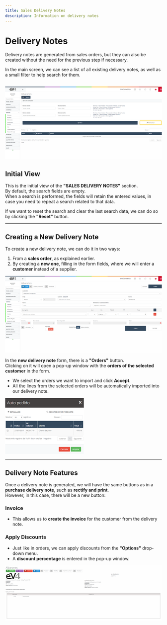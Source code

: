 ```yaml
---
title: Sales Delivery Notes
description: Information on delivery notes
---
```


# Delivery Notes

Delivery notes are generated from sales orders, but they can also be created without the need for the previous step if necessary.

In the main screen, we can see a list of all existing delivery notes, as well as a small filter to help search for them.

![](../../../../assets/importardatos/alba1.png)
---

## Initial View

This is the initial view of the **"SALES DELIVERY NOTES"** section.  
By default, the search fields are empty.  
When a search is performed, the fields will retain the entered values, in case you need to repeat a search related to that data.

If we want to reset the search and clear the last search data, we can do so by clicking the **"Reset"** button.

---

## Creating a New Delivery Note

To create a new delivery note, we can do it in two ways:  
1. From a **sales order**, as explained earlier.  
2. By creating a **new one**, filling in the form fields, where we will enter a **customer** instead of a supplier.

![](../../../../assets/importardatos/alba2.png)

In the **new delivery note** form, there is a **"Orders"** button.  
Clicking on it will open a pop-up window with the **orders of the selected customer** in the form.

- We select the orders we want to import and click **Accept**.  
- All the lines from the selected orders will be automatically imported into our delivery note.

![](../../../../assets/importardatos/alba3.png)

---

## Delivery Note Features

Once a delivery note is generated, we will have the same buttons as in a **purchase delivery note**, such as **rectify and print**.  
However, in this case, there will be a new button:

### **Invoice**  
- This allows us to **create the invoice** for the customer from the delivery note.

### **Apply Discounts**  
- Just like in orders, we can apply discounts from the **"Options"** drop-down menu.  
- A **discount percentage** is entered in the pop-up window.

![](../../../../assets/importardatos/alba4.png)
